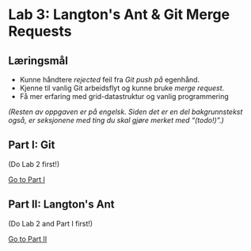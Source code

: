 # Lab 3: Langton's Ant & Git Merge Requests


## Læringsmål

* Kunne håndtere *rejected* feil fra *Git push på* egenhånd.
* Kjenne til vanlig Git arbeidsflyt og kunne bruke *merge request*.
* Få mer erfaring med grid-datastruktur og vanlig programmering

*(Resten av oppgaven er på engelsk. Siden det er en del bakgrunnstekst også, er seksjonene med ting du skal gjøre merket med “(todo!)”.)*

## Part I: Git

(Do Lab 2 first!)

[Go to Part I](LAB-3_I_GIT.md)

## Part II: Langton's Ant

(Do Lab 2 and Part I first!)

[Go to Part II](LAB-3_II_ANT.md)
